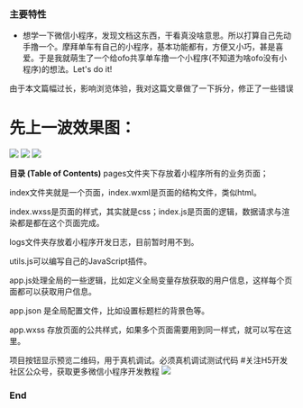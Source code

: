 ### 主要特性

- 想学一下微信小程序，发现文档这东西，干看真没啥意思。所以打算自己先动手撸一个。摩拜单车有自己的小程序，基本功能都有，方便又小巧，甚是喜爱。于是我就萌生了一个给ofo共享单车撸一个小程序(不知道为啥ofo没有小程序)的想法。Let's do it!

由于本文篇幅过长，影响浏览体验，我对这篇文章做了一下拆分，修正了一些错误

# 先上一波效果图：

![](https://upload-images.jianshu.io/upload_images/2795762-397166cf2df4cd93.png?imageMogr2/auto-orient/strip%7CimageView2/2/w/700)
![](https://upload-images.jianshu.io/upload_images/2795762-5b0f0b7ef9339251.png?imageMogr2/auto-orient/strip%7CimageView2/2/w/700)
![](https://upload-images.jianshu.io/upload_images/2795762-fab144940facabf5.png?imageMogr2/auto-orient/strip%7CimageView2/2/w/700)


**目录 (Table of Contents)**
pages文件夹下存放着小程序所有的业务页面；

index文件夹就是一个页面，index.wxml是页面的结构文件，类似html。

index.wxss是页面的样式，其实就是css；index.js是页面的逻辑，数据请求与渲染都是都在这个页面完成。

logs文件夹存放着小程序开发日志，目前暂时用不到。

utils.js可以编写自己的JavaScript插件。

app.js处理全局的一些逻辑，比如定义全局变量存放获取的用户信息，这样每个页面都可以获取用户信息。

app.json 是全局配置文件，比如设置标题栏的背景色等。

app.wxss 存放页面的公共样式，如果多个页面需要用到同一样式，就可以写在这里。

项目按钮显示预览二维码，用于真机调试。必须真机调试测试代码
#关注H5开发社区公众号，获取更多微信小程序开发教程
![](https://mmbiz.qpic.cn/mmbiz_png/OzyYXjBCAYia064da1bBbSMpLFGCTLqO9o5UMW7CWQzAYNjelDL5f8Dyofh73sHgjBbhm9lNnh3eEx1Anuol96w/640?wx_fmt=png&tp=webp&wxfrom=5&wx_lazy=1)
### End
